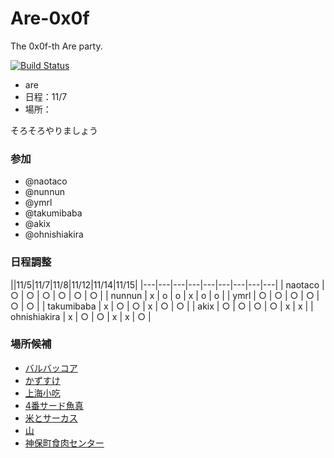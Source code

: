Are-0x0f
========
The 0x0f-th Are party.

[![Build Status](https://travis-ci.org/AreKai/Are-0x0f.svg)](https://travis-ci.org/AreKai/Are-0x0f)

- are
- 日程：11/7
- 場所：

そろそろやりましょう

### 参加
 - @naotaco
 - @nunnun
 - @ymrl
 - @takumibaba
 - @akix
 - @ohnishiakira

### 日程調整

||11/5|11/7|11/8|11/12|11/14|11/15|
|---|---|---|---|---|---|---|---|---|
| naotaco      |  ○  |  ○  |  ○  |  ○  |  ○  |  ○  |
| nunnun       |  x  |  o  |  o  |  x  |  o  |  o  |
| ymrl         |  ○  |  ○  |  ○  |  ○  |  ○  |  ○  |
| takumibaba   |  x  |  ○  |  ○  |  x  |  ○  |  ○  |
| akix         |  ○  |  ○  |  ○  |  ○  |  x  |  x  |
| ohnishiakira |  x  |  ○  |  ○  |  x  |  x  |  ○  |

### 場所候補

- [バルバッコア](http://www.barbacoa.jp/)
- [かずすけ](http://tabelog.com/kanagawa/A1404/A140405/14018634/)
- [上海小吃](http://shanghai-xiaochi.com/)
- [4番サード魚真](http://tabelog.com/tokyo/A1303/A130301/13001785/)
- [米とサーカス](http://tabelog.com/tokyo/A1305/A130503/13124219/)
- [山](http://ja.wikipedia.org/wiki/%E5%B1%B1)
- [神保町食肉センター](http://tabelog.com/tokyo/A1310/A131003/13111568/)
